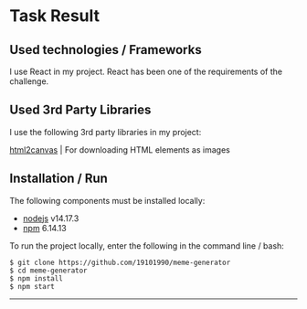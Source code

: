 # Task Result

## Used technologies / Frameworks

I use React in my project. 
React has been one of the requirements of the challenge.

## Used 3rd Party Libraries

I use the following 3rd party libraries in my project:

[html2canvas](https://html2canvas.hertzen.com/) | For downloading HTML elements as images

## Installation / Run

The following components must be installed locally:

- [nodejs](https://nodejs.org/en/) v14.17.3
- [npm](https://www.npmjs.com/) 6.14.13

To run the project locally, enter the following in the command line / bash:

```console
$ git clone https://github.com/19101990/meme-generator
$ cd meme-generator
$ npm install
$ npm start
```
---
